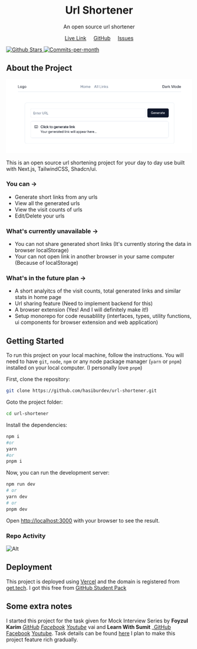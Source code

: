 <h1 align="center">Url Shortener</h1>
<p align="center">An open source url shortener</p>
<p align="center">
    <a href="https://hasibur.tech" style="margin-right:1rem; text-decoration: underline;">Live Link</a>
    <a href="https://github.com/hasiburdev/url-shortener" style="margin-right:1rem; text-decoration: underline;">GitHub</a>
    <a href="https://github.com/hasiburdev/url-shortener/issues" style="text-decoration: underline">Issues</a>
</p>

 <a href="https://github.com/hasiburdev/url-shortener/stargazers">
    <img src="https://img.shields.io/github/stars/hasiburdev/url-shortener" alt="Github Stars">
</a>  
 <a href="https://github.com/hasiburdev/url-shortener/pulse">
    <img src="https://img.shields.io/github/commit-activity/m/hasiburdev/url-shortener" alt="Commits-per-month">
</a>

## About the Project

<p align="center">
<img src="./.github/url_shortener_banner.png" alt="Url shortener banner"/>
</p>
This is an open source url shortening project for your day to day use built with Next.js, TailwindCSS, Shadcn/ui.

### You can ->

- Generate short links from any urls
- View all the generated urls
- View the visit counts of urls
- Edit/Delete your urls

### What's currently unavailable ->

- You can not share generated short links (It's currently storing the data in browser localStorage)
- Your can not open link in another browser in your same computer (Because of localStorage)

### What's in the future plan ->

- A short analyitcs of the visit counts, total generated links and similar stats in home page
- Url sharing feature (Need to implement backend for this)
- A browser extension (Yes! And I will definitely make it!)
- Setup monorepo for code reusablility (interfaces, types, utility functions, ui components for browser extension and web application)

## Getting Started

To run this project on your local machine, follow the instructions.
You will need to have `git`, `node`, `npm` or any node package manager (`yarn` or `pnpm`) installed on your local computer. (I personally love `pnpm`)

First, clone the repository:

```bash
git clone https://github.com/hasiburdev/url-shortener.git
```

Goto the project folder:

```bash
cd url-shortener
```

Install the dependencies:

```bash
npm i
#or
yarn
#or
pnpm i
```

Now, you can run the development server:

```bash
npm run dev
# or
yarn dev
# or
pnpm dev
```

Open [http://localhost:3000](http://localhost:3000) with your browser to see the result.

### Repo Activity

![Alt](https://repobeats.axiom.co/api/embed/3f873c2d4e45bfb52da4850d6c159a9b7f18fcd1.svg "Repobeats analytics image")

## Deployment

This project is deployed using [Vercel](https://vercel.com) and the domain is registered from [get.tech](https://get.tech). I got this free from [GitHub Student Pack](https://education.github.com/)

## Some extra notes

I started this project for the task given for Mock Interview Series by **Foyzul Karim** _[GitHub](https://github.com/foyzulkarim) [Facebook](https://www.facebook.com/foyzulsacademy) [Youtube]()_ vai and **Learn With Sumit** _[GitHub](https://github.com/learnwithsumit) [Facebook](https://www.facebook.com/LetsLearnwithSumit/) [Youtube](https://www.youtube.com/c/learnwithsumit). Task details can be found [here](https://github.com/foyzulkarim/mock-interviews-2023/blob/main/01-junior-react-dev.md) I plan to make this project feature rich gradually.
